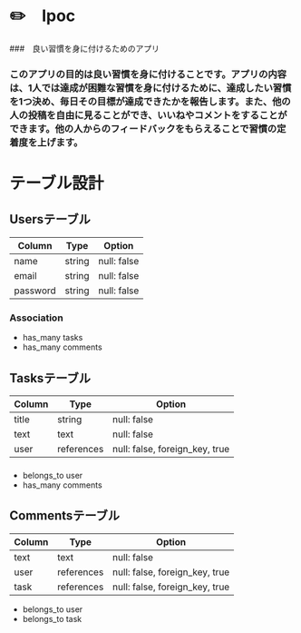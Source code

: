 # ✏️　Ipoc
###　良い習慣を身に付けるためのアプリ


### このアプリの目的は良い習慣を身に付けることです。アプリの内容は、1人では達成が困難な習慣を身に付けるために、達成したい習慣を1つ決め、毎日その目標が達成できたかを報告します。また、他の人の投稿を自由に見ることができ、いいねやコメントをすることができます。他の人からのフィードバックをもらえることで習慣の定着度を上げます。

# テーブル設計

## Usersテーブル

| Column   | Type   | Option      |
| -------- | ------ | ----------- |
| name     | string | null: false |
| email    | string | null: false |
| password | string | null: false |

### Association

- has_many tasks
- has_many comments

## Tasksテーブル

| Column | Type       | Option                         |
| ------ | ---------- | ------------------------------ |
| title  | string     | null: false                    |
| text   | text       | null: false                    |
| user   | references | null: false, foreign_key, true |

###

- belongs_to user
- has_many comments

## Commentsテーブル

| Column | Type       | Option                         | 
| ------ | ---------- | ------------------------------ |
| text   | text       | null: false                    |
| user   | references | null: false, foreign_key, true |
| task   | references | null: false, foreign_key, true |

- belongs_to user
- belongs_to task

